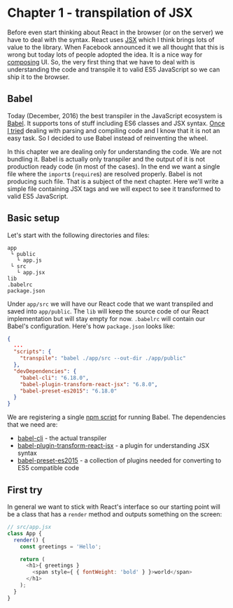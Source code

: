 # Chapter 1 - transpilation of JSX

Before even start thinking about React in the browser (or on the server) we have to deal with the syntax. React uses [JSX](https://facebook.github.io/react/docs/jsx-in-depth.html) which I think brings lots of value to the library. When Facebook announced it we all thought that this is wrong but today lots of people adopted the idea. It is a nice way for [composing](https://github.com/krasimir/react-in-patterns/tree/master/patterns/composition) UI. So, the very first thing that we have to deal with is understanding the code and transpile it to valid ES5 JavaScript so we can ship it to the browser.

## Babel

Today (December, 2016) the best transpiler in the JavaScript ecosystem is [Babel](https://babeljs.io). It supports tons of stuff including ES6 classes and JSX syntax. [Once I tried](https://github.com/krasimir/cssx) dealing with parsing and compiling code and I know that it is not an easy task. So I decided to use Babel instead of reinventing the wheel.

In this chapter we are dealing only for understanding the code. We are not bundling it. Babel is actually only transpiler and the output of it is not production ready code (in most of the cases). In the end we want a single file where the `import`s (`require`s) are resolved properly. Babel is not producing such file. That is a subject of the next chapter. Here we'll write a simple file containing JSX tags and we will expect to see it transformed to valid ES5 JavaScript.

## Basic setup

Let's start with the following directories and files:

```
app
 └ public
   └ app.js
 └ src
   └ app.jsx
lib
.babelrc
package.json
```

Under `app/src` we will have our React code that we want transpiled and saved into `app/public`. The `lib` will keep the source code of our React implementation but will stay empty for now. `.babelrc` will contain our Babel's configuration. Here's how `package.json` looks like:

```json
{
  ...
  "scripts": {
    "transpile": "babel ./app/src --out-dir ./app/public"
  },
  "devDependencies": {
    "babel-cli": "6.18.0",
    "babel-plugin-transform-react-jsx": "6.8.0",
    "babel-preset-es2015": "6.18.0"
  }
}
```

We are registering a single [npm script](https://docs.npmjs.com/misc/scripts) for running Babel. The dependencies that we need are:

* [babel-cli](https://babeljs.io/docs/usage/cli/) - the actual transpiler
* [babel-plugin-transform-react-jsx](https://babeljs.io/docs/plugins/transform-react-jsx/) - a plugin for understanding JSX syntax
* [babel-preset-es2015](https://babeljs.io/docs/plugins/preset-es2015/) - a collection of plugins needed for converting to ES5 compatible code

## First try

In general we want to stick with React's interface so our starting point will be a class that has a `render` method and outputs something on the screen:

```js
// src/app.jsx
class App {
  render() {
    const greetings = 'Hello';

    return (
      <h1>{ greetings }
        <span style={ { fontWeight: 'bold' } }>world</span>
      </h1>
    );
  }
}
```
